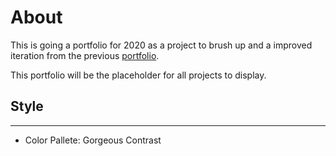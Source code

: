 # About

This is going a portfolio for 2020 as a project to brush up and a improved iteration from the previous [portfolio](https://github.com/BaoPham92/Portfolio-2018).

This portfolio will be the placeholder for all projects to display.

## Style
---
- Color Pallete: Gorgeous Contrast